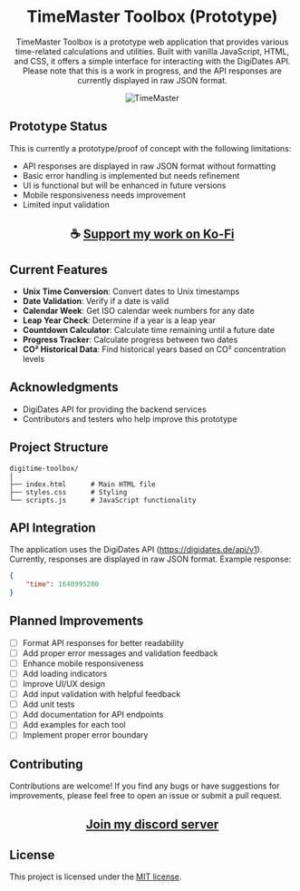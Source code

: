 <div align="center">

# TimeMaster Toolbox (Prototype)

TimeMaster Toolbox is a prototype web application that provides various time-related calculations and utilities. Built with vanilla JavaScript, HTML, and CSS, it offers a simple interface for interacting with the DigiDates API. Please note that this is a work in progress, and the API responses are currently displayed in raw JSON format.

![TimeMaster](https://github.com/user-attachments/assets/d723fa10-88eb-4205-9050-9f08969a5776)

</div>

## Prototype Status

This is currently a prototype/proof of concept with the following limitations:

- API responses are displayed in raw JSON format without formatting
- Basic error handling is implemented but needs refinement
- UI is functional but will be enhanced in future versions
- Mobile responsiveness needs improvement
- Limited input validation

<div align="center">

## ☕ [Support my work on Ko-Fi](https://ko-fi.com/thatsinewave)

</div>

## Current Features

- **Unix Time Conversion**: Convert dates to Unix timestamps
- **Date Validation**: Verify if a date is valid
- **Calendar Week**: Get ISO calendar week numbers for any date
- **Leap Year Check**: Determine if a year is a leap year
- **Countdown Calculator**: Calculate time remaining until a future date
- **Progress Tracker**: Calculate progress between two dates
- **CO² Historical Data**: Find historical years based on CO² concentration levels

## Acknowledgments

- DigiDates API for providing the backend services
- Contributors and testers who help improve this prototype

## Project Structure

```
digitime-toolbox/
│
├── index.html      # Main HTML file
├── styles.css      # Styling
└── scripts.js      # JavaScript functionality
```

## API Integration

The application uses the DigiDates API (https://digidates.de/api/v1). Currently, responses are displayed in raw JSON format. Example response:

```json
{
    "time": 1640995200
}
```

## Planned Improvements

- [ ] Format API responses for better readability
- [ ] Add proper error messages and validation feedback
- [ ] Enhance mobile responsiveness
- [ ] Add loading indicators
- [ ] Improve UI/UX design
- [ ] Add input validation with helpful feedback
- [ ] Add unit tests
- [ ] Add documentation for API endpoints
- [ ] Add examples for each tool
- [ ] Implement proper error boundary

## Contributing

Contributions are welcome! If you find any bugs or have suggestions for improvements, please feel free to open an issue or submit a pull request.

<div align="center">

## [Join my discord server](https://discord.gg/2nHHHBWNDw)

</div>

## License

This project is licensed under the [MIT license](LICENSE).
